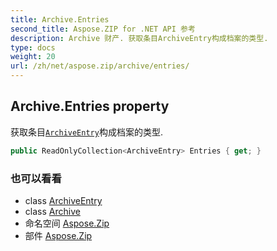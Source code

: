 ```yaml
---
title: Archive.Entries
second_title: Aspose.ZIP for .NET API 参考
description: Archive 财产. 获取条目ArchiveEntry构成档案的类型.
type: docs
weight: 20
url: /zh/net/aspose.zip/archive/entries/
---
```

## Archive.Entries property

获取条目[`ArchiveEntry`](../../archiveentry/)构成档案的类型.

```csharp
public ReadOnlyCollection<ArchiveEntry> Entries { get; }
```

### 也可以看看

* class [ArchiveEntry](../../archiveentry/)
* class [Archive](../)
* 命名空间 [Aspose.Zip](../../archive/)
* 部件 [Aspose.Zip](../../../)


